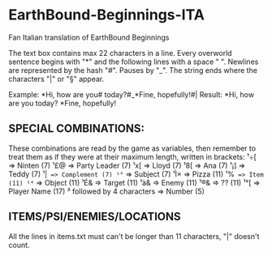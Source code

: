 # EarthBound-Beginnings-ITA
Fan Italian translation of EarthBound Beginnings

The text box contains max 22 characters in a line.
Every overworld sentence begins with "*" and the following lines with a space " ".
Newlines are represented by the hash "#".
Pauses by "_".
The string ends where the characters "|" or "§" appear.

Example:
*Hi, how are you# today?#_*Fine, hopefully!#|
Result:
*Hi, how are you
 today?
*Fine, hopefully!

SPECIAL COMBINATIONS:
---
These combinations are read by the game as variables, then remember to treat them as if they were at their maximum length, written in brackets:
¹÷[ => Ninten (7)
¹£@ => Party Leader (7)
¹x[ => Lloyd (7)
¹8[ => Ana (7)
¹¡] => Teddy (7)
¹|` => Complement (7)
¹°` => Subject (7)
¹Ì× => Pizza (11)
¹%` => Item (11)
¹⁴` => Object (11)
¹É& => Target (11)
¹à& => Enemy (11)
¹®& => ?? (11)
¹°[ => Player Name (17)
³ followed by 4 characters => Number (5)

ITEMS/PSI/ENEMIES/LOCATIONS
---
All the lines in items.txt must can't be longer than 11 characters, "|" doesn't count.
